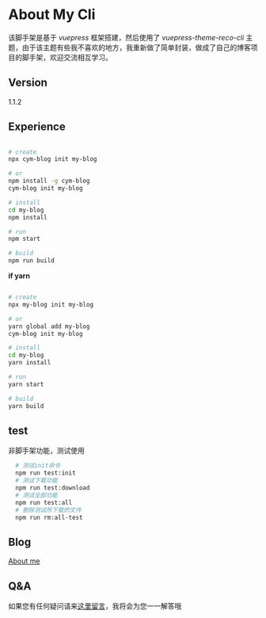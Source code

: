 # About My Cli

该脚手架是基于 _vuepress_ 框架搭建，然后使用了 _vuepress-theme-reco-cli_ 主题，由于该主题有些我不喜欢的地方，我重新做了简单封装，做成了自己的博客项目的脚手架，欢迎交流相互学习。

## Version

1.1.2

## Experience

```sh

# create
npx cym-blog init my-blog

# or
npm install -g cym-blog
cym-blog init my-blog

# install
cd my-blog
npm install

# run
npm start

# build
npm run build
```

**if yarn**

```bash

# create
npx my-blog init my-blog

# or
yarn global add my-blog
cym-blog init my-blog

# install
cd my-blog
yarn install

# run
yarn start

# build
yarn build
```

## test

非脚手架功能，测试使用

```sh
  # 测试init命令
  npm run test:init
  # 测试下载功能
  npm run test:download
  # 测试全部功能
  npm run test:all
  # 删除测试所下载的文件
  npm run rm:all-test
```

## Blog

[About me](http://chengyuming.cn/)

## Q&A

如果您有任何疑问请来[这里留言](http://chengyuming.cn/views/big-front-end/npm/cli.html#%E5%8F%82%E8%80%83%E9%93%BE%E6%8E%A5)，我将会为您一一解答哦
